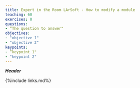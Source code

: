 ```yaml
---
title: Expert in the Room LArSoft - How to modify a module
teaching: 60
exercises: 0
questions:
- “The question to answer"
objectives:  
- "objective 1"
- "objective 2"
keypoints:
- “keypoint 1"
- "keypoint 2"
---
```


***Header***

{%include links.md%} 
